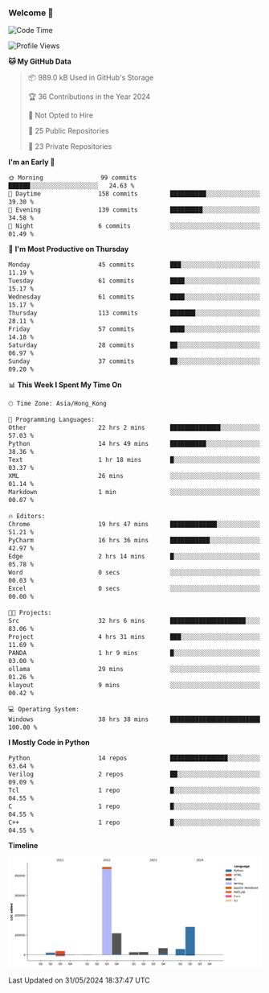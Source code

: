 ### Welcome 👋

<!--START_SECTION:waka-->
![Code Time](http://img.shields.io/badge/Code%20Time-101%20hrs%2055%20mins-blue)

![Profile Views](http://img.shields.io/badge/Profile%20Views-0-blue)

**🐱 My GitHub Data** 

> 📦 989.0 kB Used in GitHub's Storage 
 > 
> 🏆 36 Contributions in the Year 2024
 > 
> 🚫 Not Opted to Hire
 > 
> 📜 25 Public Repositories 
 > 
> 🔑 23 Private Repositories 
 > 
**I'm an Early 🐤** 

```text
🌞 Morning                99 commits          ██████░░░░░░░░░░░░░░░░░░░   24.63 % 
🌆 Daytime                158 commits         ██████████░░░░░░░░░░░░░░░   39.30 % 
🌃 Evening                139 commits         █████████░░░░░░░░░░░░░░░░   34.58 % 
🌙 Night                  6 commits           ░░░░░░░░░░░░░░░░░░░░░░░░░   01.49 % 
```
📅 **I'm Most Productive on Thursday** 

```text
Monday                   45 commits          ███░░░░░░░░░░░░░░░░░░░░░░   11.19 % 
Tuesday                  61 commits          ████░░░░░░░░░░░░░░░░░░░░░   15.17 % 
Wednesday                61 commits          ████░░░░░░░░░░░░░░░░░░░░░   15.17 % 
Thursday                 113 commits         ███████░░░░░░░░░░░░░░░░░░   28.11 % 
Friday                   57 commits          ████░░░░░░░░░░░░░░░░░░░░░   14.18 % 
Saturday                 28 commits          ██░░░░░░░░░░░░░░░░░░░░░░░   06.97 % 
Sunday                   37 commits          ██░░░░░░░░░░░░░░░░░░░░░░░   09.20 % 
```


📊 **This Week I Spent My Time On** 

```text
🕑︎ Time Zone: Asia/Hong_Kong

💬 Programming Languages: 
Other                    22 hrs 2 mins       ██████████████░░░░░░░░░░░   57.03 % 
Python                   14 hrs 49 mins      ██████████░░░░░░░░░░░░░░░   38.36 % 
Text                     1 hr 18 mins        █░░░░░░░░░░░░░░░░░░░░░░░░   03.37 % 
XML                      26 mins             ░░░░░░░░░░░░░░░░░░░░░░░░░   01.14 % 
Markdown                 1 min               ░░░░░░░░░░░░░░░░░░░░░░░░░   00.07 % 

🔥 Editors: 
Chrome                   19 hrs 47 mins      █████████████░░░░░░░░░░░░   51.21 % 
PyCharm                  16 hrs 36 mins      ███████████░░░░░░░░░░░░░░   42.97 % 
Edge                     2 hrs 14 mins       █░░░░░░░░░░░░░░░░░░░░░░░░   05.78 % 
Word                     0 secs              ░░░░░░░░░░░░░░░░░░░░░░░░░   00.03 % 
Excel                    0 secs              ░░░░░░░░░░░░░░░░░░░░░░░░░   00.00 % 

🐱‍💻 Projects: 
Src                      32 hrs 6 mins       █████████████████████░░░░   83.06 % 
Project                  4 hrs 31 mins       ███░░░░░░░░░░░░░░░░░░░░░░   11.69 % 
PANDA                    1 hr 9 mins         █░░░░░░░░░░░░░░░░░░░░░░░░   03.00 % 
ollama                   29 mins             ░░░░░░░░░░░░░░░░░░░░░░░░░   01.26 % 
klayout                  9 mins              ░░░░░░░░░░░░░░░░░░░░░░░░░   00.42 % 

💻 Operating System: 
Windows                  38 hrs 38 mins      █████████████████████████   100.00 % 
```

**I Mostly Code in Python** 

```text
Python                   14 repos            ████████████████░░░░░░░░░   63.64 % 
Verilog                  2 repos             ██░░░░░░░░░░░░░░░░░░░░░░░   09.09 % 
Tcl                      1 repo              █░░░░░░░░░░░░░░░░░░░░░░░░   04.55 % 
C                        1 repo              █░░░░░░░░░░░░░░░░░░░░░░░░   04.55 % 
C++                      1 repo              █░░░░░░░░░░░░░░░░░░░░░░░░   04.55 % 
```



**Timeline**

![Lines of Code chart](https://raw.githubusercontent.com/xhj2501/xhj2501/main/assets/bar_graph.png)


 Last Updated on 31/05/2024 18:37:47 UTC
<!--END_SECTION:waka-->



